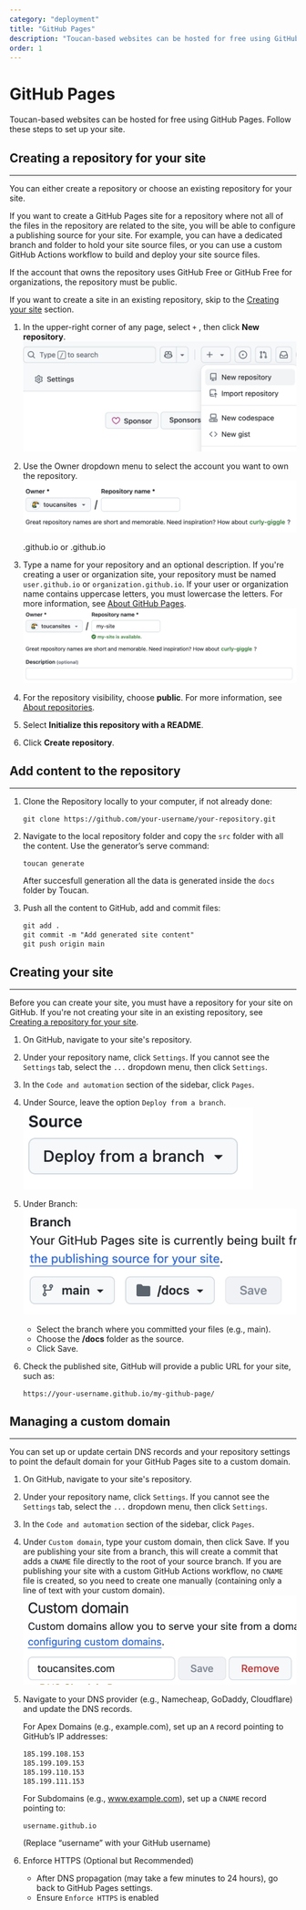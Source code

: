 ```yaml
---
category: "deployment"
title: "GitHub Pages"
description: "Toucan-based websites can be hosted for free using GitHub Pages. Follow these steps to set up your site"
order: 1
---
```


# GitHub Pages

Toucan-based websites can be hosted for free using GitHub Pages. Follow these steps to set up your site.

## Creating a repository for your site

---

You can either create a repository or choose an existing repository for your site.

If you want to create a GitHub Pages site for a repository where not all of the files in the repository are related to the site, you will be able to configure a publishing source for your site. For example, you can have a dedicated branch and folder to hold your site source files, or you can use a custom GitHub Actions workflow to build and deploy your site source files.

If the account that owns the repository uses GitHub Free or GitHub Free for organizations, the repository must be public.

If you want to create a site in an existing repository, skip to the [Creating your site](/docs/deployment/github-pages#creating-your-site) section.

1. In the upper-right corner of any page, select `+` , then click **New repository**.
    ![image1](./assets/image1.png)

2. Use the Owner dropdown menu to select the account you want to own the repository.
    ![image2](./assets/image2.png)

    <user>.github.io or <organization>.github.io

3. Type a name for your repository and an optional description. If you're creating a user or organization site, your repository must be named `user.github.io` or `organization.github.io`. If your user or organization name contains uppercase letters, you must lowercase the letters. For more information, see [About GitHub Pages](https://docs.github.com/en/pages/getting-started-with-github-pages/about-github-pages#types-of-github-pages-sites).
![image3](./assets/image3.png)

4. For the repository visibility, choose **public**. For more information, see [About repositories](https://docs.github.com/en/repositories/creating-and-managing-repositories/about-repositories#about-repository-visibility).

5. Select **Initialize this repository with a README**.

6. Click **Create repository**.

## Add content to the repository

---

1. Clone the Repository locally to your computer, if not already done:

    ```
    git clone https://github.com/your-username/your-repository.git
    ```

2. Navigate to the local repository folder and copy the `src` folder with all the content.
    Use the generator’s serve command:

    ```
    toucan generate
    ```

    After succesfull generation all the data is generated inside the `docs` folder by Toucan.

3. Push all the content to GitHub, add and commit files:

    ```
    git add .
    git commit -m "Add generated site content"
    git push origin main
    ```

## Creating your site

---

Before you can create your site, you must have a repository for your site on GitHub. If you're not creating your site in an existing repository, see [Creating a repository for your site](/docs/deployment/github-pages#creating-a-repository-for-your-site).

1. On GitHub, navigate to your site's repository.

2. Under your repository name, click `Settings`. If you cannot see the `Settings` tab, select the `...` dropdown menu, then click `Settings`.

3. In the `Code and automation` section of the sidebar, click `Pages`.

4. Under Source, leave the option `Deploy from a branch`.
    ![image4](./assets/image4.png)

5. Under Branch:
     ![image5](./assets/image5.png)
    - Select the branch where you committed your files (e.g., main).
    - Choose the **/docs** folder as the source.
    - Click Save.

6. Check the published site, GitHub will provide a public URL for your site, such as:

    ```text
    https://your-username.github.io/my-github-page/
    ```

## Managing a custom domain

---

You can set up or update certain DNS records and your repository settings to point the default domain for your GitHub Pages site to a custom domain.

1. On GitHub, navigate to your site's repository.

2. Under your repository name, click `Settings`. If you cannot see the `Settings` tab, select the `...` dropdown menu, then click `Settings`.

3. In the `Code and automation` section of the sidebar, click `Pages`.

4. Under `Custom domain`, type your custom domain, then click Save. If you are publishing your site from a branch, this will create a commit that adds a `CNAME` file directly to the root of your source branch. If you are publishing your site with a custom GitHub Actions workflow, no `CNAME` file is created, so you need to create one manually (containing only a line of text with your custom domain).
    ![image6](./assets/image6.png)

5. Navigate to your DNS provider (e.g., Namecheap, GoDaddy, Cloudflare) and update the DNS records.

    For Apex Domains (e.g., example.com), set up an `A` record pointing to GitHub’s IP addresses:

    ```text
    185.199.108.153
    185.199.109.153
    185.199.110.153
    185.199.111.153
    ```

    For Subdomains (e.g., www.example.com), set up a `CNAME` record pointing to:

    ```text
    username.github.io
    ```

    (Replace “username” with your GitHub username)

6. Enforce HTTPS (Optional but Recommended)
    - After DNS propagation (may take a few minutes to 24 hours), go back to GitHub Pages settings.
    - Ensure `Enforce HTTPS` is enabled
